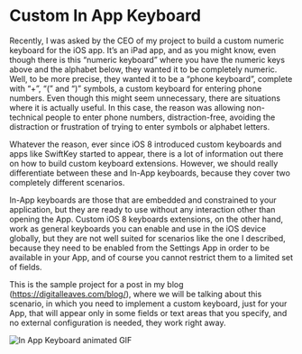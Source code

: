# Custom In App Keyboard

Recently, I was asked by the CEO of my project to build a custom numeric keyboard for the iOS app. It’s an iPad app, and as you might know, even though there is this “numeric keyboard” where you have the numeric keys above and the alphabet below, they wanted it to be completely numeric. Well, to be more precise, they wanted it to be a “phone keyboard”, complete with “+”, “(” and “)” symbols, a custom keyboard for entering phone numbers. Even though this might seem unnecessary, there are situations where it is actually useful. In this case, the reason was allowing non-technical people to enter phone numbers, distraction-free, avoiding the distraction or frustration of trying to enter symbols or alphabet letters.

Whatever the reason, ever since iOS 8 introduced custom keyboards and apps like SwiftKey started to appear, there is a lot of information out there on how to build custom keyboard extensions. However, we should really differentiate between these and In-App keyboards, because they cover two completely different scenarios.

In-App keyboards are those that are embedded and constrained to your application, but they are ready to use without any interaction other than opening the App. Custom iOS 8 keyboards extensions, on the other hand, work as general keyboards you can enable and use in the iOS device globally, but they are not well suited for scenarios like the one I described, because they need to be enabled from the Settings App in order to be available in your App, and of course you cannot restrict them to a limited set of fields.

This is the sample project for a post in my blog (https://digitalleaves.com/blog/), where we will be talking about this scenario, in which you need to implement a custom keyboard, just for your App, that will appear only in some fields or text areas that you specify, and no external configuration is needed, they work right away.

![In App Keyboard animated GIF](http://digitalleaves.com/blog/wp-content/uploads/2016/12/customKeyboardiPad.gif)
